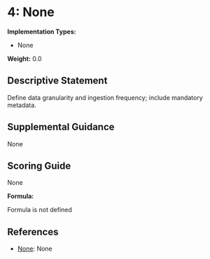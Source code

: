 # 4: None

**Implementation Types:**

- None

**Weight:** 0.0

## Descriptive Statement

Define data granularity and ingestion frequency; include mandatory metadata.

## Supplemental Guidance

None

## Scoring Guide

None

**Formula:**

Formula is not defined

## References

- [None](None): None

